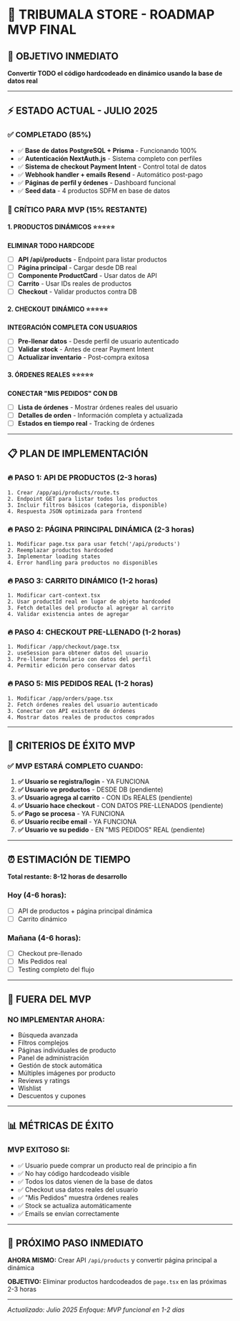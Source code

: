 # 🚀 TRIBUMALA STORE - ROADMAP MVP FINAL

## 🎯 **OBJETIVO INMEDIATO**
**Convertir TODO el código hardcodeado en dinámico usando la base de datos real**

---

## ⚡ **ESTADO ACTUAL - JULIO 2025**

### **✅ COMPLETADO (85%)**
- ✅ **Base de datos PostgreSQL + Prisma** - Funcionando 100%
- ✅ **Autenticación NextAuth.js** - Sistema completo con perfiles
- ✅ **Sistema de checkout Payment Intent** - Control total de datos
- ✅ **Webhook handler + emails Resend** - Automático post-pago
- ✅ **Páginas de perfil y órdenes** - Dashboard funcional
- ✅ **Seed data** - 4 productos SDFM en base de datos

### **🚀 CRÍTICO PARA MVP (15% RESTANTE)**

#### **1. PRODUCTOS DINÁMICOS** ⭐⭐⭐⭐⭐
**ELIMINAR TODO HARDCODE**
- [ ] **API /api/products** - Endpoint para listar productos
- [ ] **Página principal** - Cargar desde DB real
- [ ] **Componente ProductCard** - Usar datos de API
- [ ] **Carrito** - Usar IDs reales de productos
- [ ] **Checkout** - Validar productos contra DB

#### **2. CHECKOUT DINÁMICO** ⭐⭐⭐⭐⭐
**INTEGRACIÓN COMPLETA CON USUARIOS**
- [ ] **Pre-llenar datos** - Desde perfil de usuario autenticado
- [ ] **Validar stock** - Antes de crear Payment Intent
- [ ] **Actualizar inventario** - Post-compra exitosa

#### **3. ÓRDENES REALES** ⭐⭐⭐⭐⭐
**CONECTAR "MIS PEDIDOS" CON DB**
- [ ] **Lista de órdenes** - Mostrar órdenes reales del usuario
- [ ] **Detalles de orden** - Información completa y actualizada
- [ ] **Estados en tiempo real** - Tracking de órdenes

---

## 📋 **PLAN DE IMPLEMENTACIÓN**

### **🔥 PASO 1: API DE PRODUCTOS (2-3 horas)**
```
1. Crear /app/api/products/route.ts
2. Endpoint GET para listar todos los productos
3. Incluir filtros básicos (categoria, disponible)
4. Respuesta JSON optimizada para frontend
```

### **🔥 PASO 2: PÁGINA PRINCIPAL DINÁMICA (2-3 horas)**
```
1. Modificar page.tsx para usar fetch('/api/products')
2. Reemplazar productos hardcoded
3. Implementar loading states
4. Error handling para productos no disponibles
```

### **🔥 PASO 3: CARRITO DINÁMICO (1-2 horas)**
```
1. Modificar cart-context.tsx
2. Usar productId real en lugar de objeto hardcoded
3. Fetch detalles del producto al agregar al carrito
4. Validar existencia antes de agregar
```

### **🔥 PASO 4: CHECKOUT PRE-LLENADO (1-2 horas)**
```
1. Modificar /app/checkout/page.tsx
2. useSession para obtener datos del usuario
3. Pre-llenar formulario con datos del perfil
4. Permitir edición pero conservar datos
```

### **🔥 PASO 5: MIS PEDIDOS REAL (1-2 horas)**
```
1. Modificar /app/orders/page.tsx
2. Fetch órdenes reales del usuario autenticado
3. Conectar con API existente de órdenes
4. Mostrar datos reales de productos comprados
```

---

## 🎯 **CRITERIOS DE ÉXITO MVP**

### **✅ MVP ESTARÁ COMPLETO CUANDO:**
1. **✅ Usuario se registra/login** - YA FUNCIONA
2. **✅ Usuario ve productos** - DESDE DB (pendiente)
3. **✅ Usuario agrega al carrito** - CON IDs REALES (pendiente)
4. **✅ Usuario hace checkout** - CON DATOS PRE-LLENADOS (pendiente)
5. **✅ Pago se procesa** - YA FUNCIONA
6. **✅ Usuario recibe email** - YA FUNCIONA
7. **✅ Usuario ve su pedido** - EN "MIS PEDIDOS" REAL (pendiente)

---

## ⏰ **ESTIMACIÓN DE TIEMPO**

**Total restante: 8-12 horas de desarrollo**

### **Hoy (4-6 horas):**
- [ ] API de productos + página principal dinámica
- [ ] Carrito dinámico

### **Mañana (4-6 horas):**
- [ ] Checkout pre-llenado
- [ ] Mis Pedidos real
- [ ] Testing completo del flujo

---

## 🚫 **FUERA DEL MVP**

### **NO IMPLEMENTAR AHORA:**
- Búsqueda avanzada
- Filtros complejos
- Páginas individuales de producto
- Panel de administración
- Gestión de stock automática
- Múltiples imágenes por producto
- Reviews y ratings
- Wishlist
- Descuentos y cupones

---

## 📊 **MÉTRICAS DE ÉXITO**

### **MVP EXITOSO SI:**
- ✅ Usuario puede comprar un producto real de principio a fin
- ✅ No hay código hardcodeado visible
- ✅ Todos los datos vienen de la base de datos
- ✅ Checkout usa datos reales del usuario
- ✅ "Mis Pedidos" muestra órdenes reales
- ✅ Stock se actualiza automáticamente
- ✅ Emails se envían correctamente

---

## 🔄 **PRÓXIMO PASO INMEDIATO**

**AHORA MISMO:** Crear API `/api/products` y convertir página principal a dinámica

**OBJETIVO:** Eliminar productos hardcodeados de `page.tsx` en las próximas 2-3 horas

---

*Actualizado: Julio 2025*
*Enfoque: MVP funcional en 1-2 días*